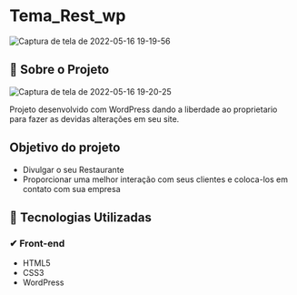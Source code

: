 # Tema_Rest_wp

![Captura de tela de 2022-05-16 19-19-56](https://user-images.githubusercontent.com/69124206/168691942-525a5c10-ba6f-4544-9c26-c543404cee9e.png)


## 🚀 Sobre o Projeto

![Captura de tela de 2022-05-16 19-20-25](https://user-images.githubusercontent.com/69124206/168691786-3b457157-ef29-4f4f-b2ee-bd1e4bd1b041.png)

Projeto desenvolvido com WordPress dando a liberdade ao proprietario para fazer as devidas alterações em seu site.


## Objetivo do projeto 

- Divulgar o seu Restaurante 
- Proporcionar uma melhor interação com seus clientes e coloca-los em contato com sua empresa


## 🚀 Tecnologias Utilizadas

###  ✔ Front-end

- HTML5
- CSS3
- WordPress
